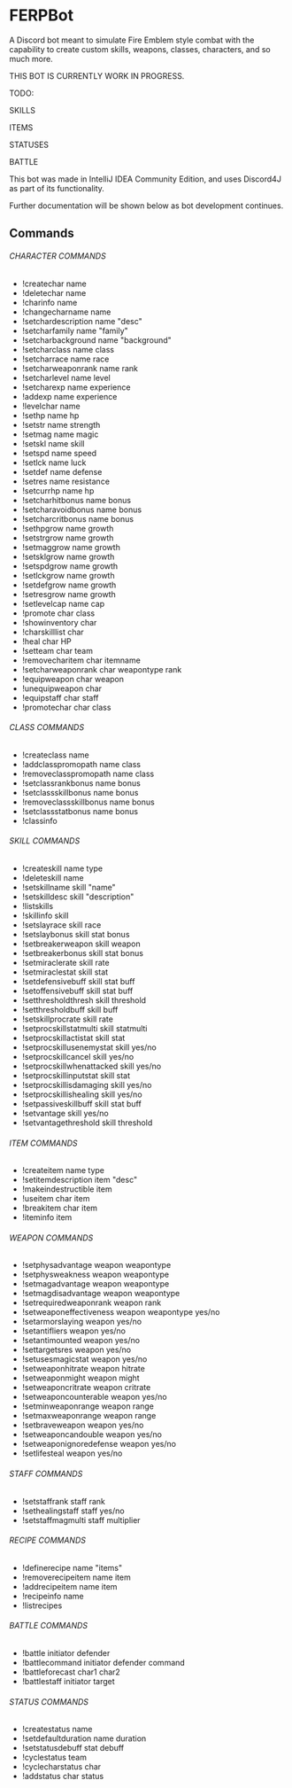 # FERPBot
A Discord bot meant to simulate Fire Emblem style combat with the capability to create custom skills, weapons, classes, characters, and so much more.

THIS BOT IS CURRENTLY WORK IN PROGRESS.

TODO:

SKILLS

ITEMS

STATUSES

BATTLE

This bot was made in IntelliJ IDEA Community Edition, and uses Discord4J as part of its functionality.

Further documentation will be shown below as bot development continues.

## Commands
###### CHARACTER COMMANDS
 * !createchar name
 * !deletechar name
 * !charinfo name
 * !changecharname name
 * !setchardescription name "desc"
 * !setcharfamily name "family"
 * !setcharbackground name "background"
 * !setcharclass name class
 * !setcharrace name race
 * !setcharweaponrank name rank
 * !setcharlevel name level
 * !setcharexp name experience
 * !addexp name experience
 * !levelchar name
 * !sethp name hp
 * !setstr name strength
 * !setmag name magic
 * !setskl name skill
 * !setspd name speed
 * !setlck name luck
 * !setdef name defense
 * !setres name resistance
 * !setcurrhp name hp
 * !setcharhitbonus name bonus
 * !setcharavoidbonus name bonus
 * !setcharcritbonus name bonus
 * !sethpgrow name growth
 * !setstrgrow name growth
 * !setmaggrow name growth
 * !setsklgrow name growth
 * !setspdgrow name growth
 * !setlckgrow name growth
 * !setdefgrow name growth
 * !setresgrow name growth
 * !setlevelcap name cap
 * !promote char class
 * !showinventory char
 * !charskilllist char
 * !heal char HP
 * !setteam char team
 * !removecharitem char itemname
 * !setcharweaponrank char weapontype rank
 * !equipweapon char weapon
 * !unequipweapon char
 * !equipstaff char staff
 * !promotechar char class

###### CLASS COMMANDS
 * !createclass name
 * !addclasspromopath name class
 * !removeclasspromopath name class
 * !setclassrankbonus name bonus
 * !setclassskillbonus name bonus
 * !removeclassskillbonus name bonus
 * !setclassstatbonus name bonus
 * !classinfo

###### SKILL COMMANDS
 * !createskill name type
 * !deleteskill name
 * !setskillname skill "name"
 * !setskilldesc skill "description"
 * !listskills
 * !skillinfo skill
 * !setslayrace skill race
 * !setslaybonus skill stat bonus
 * !setbreakerweapon skill weapon
 * !setbreakerbonus skill stat bonus
 * !setmiraclerate skill rate
 * !setmiraclestat skill stat
 * !setdefensivebuff skill stat buff
 * !setoffensivebuff skill stat buff
 * !setthresholdthresh skill threshold
 * !setthresholdbuff skill buff
 * !setskillprocrate skill rate
 * !setprocskillstatmulti skill statmulti
 * !setprocskillactistat skill stat
 * !setprocskillusenemystat skill yes/no
 * !setprocskillcancel skill yes/no
 * !setprocskillwhenattacked skill yes/no
 * !setprocskillinputstat skill stat
 * !setprocskillisdamaging skill yes/no
 * !setprocskillishealing skill yes/no
 * !setpassiveskillbuff skill stat buff
 * !setvantage skill yes/no
 * !setvantagethreshold skill threshold

###### ITEM COMMANDS
 * !createitem name type
 * !setitemdescription item "desc"
 * !makeindestructible item
 * !useitem char item
 * !breakitem char item
 * !iteminfo item

###### WEAPON COMMANDS
 * !setphysadvantage weapon weapontype
 * !setphysweakness weapon weapontype
 * !setmagadvantage weapon weapontype
 * !setmagdisadvantage weapon weapontype
 * !setrequiredweaponrank weapon rank
 * !setweaponeffectiveness weapon weapontype yes/no
 * !setarmorslaying weapon yes/no
 * !setantifliers weapon yes/no
 * !setantimounted weapon yes/no
 * !settargetsres weapon yes/no
 * !setusesmagicstat weapon yes/no
 * !setweaponhitrate weapon hitrate
 * !setweaponmight weapon might
 * !setweaponcritrate weapon critrate
 * !setweaponcounterable weapon yes/no
 * !setminweaponrange weapon range
 * !setmaxweaponrange weapon range
 * !setbraveweapon weapon yes/no
 * !setweaponcandouble weapon yes/no
 * !setweaponignoredefense weapon yes/no
 * !setlifesteal weapon yes/no

###### STAFF COMMANDS
 * !setstaffrank staff rank
 * !sethealingstaff staff yes/no
 * !setstaffmagmulti staff multiplier

###### RECIPE COMMANDS
 * !definerecipe name "items"
 * !removerecipeitem name item
 * !addrecipeitem name item
 * !recipeinfo name
 * !listrecipes

###### BATTLE COMMANDS
 * !battle initiator defender
 * !battlecommand initiator defender command
 * !battleforecast char1 char2
 * !battlestaff initiator target

###### STATUS COMMANDS
 * !createstatus name
 * !setdefaultduration name duration
 * !setstatusdebuff stat debuff
 * !cyclestatus team
 * !cyclecharstatus char
 * !addstatus char status
